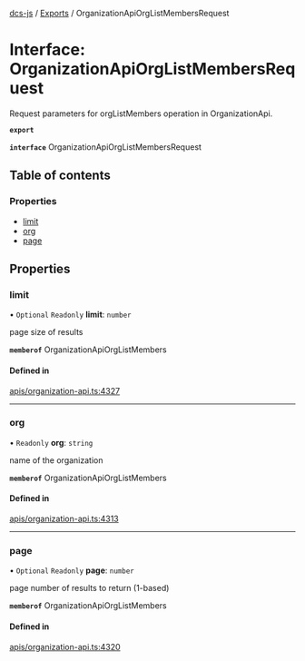 [dcs-js](../README.md) / [Exports](../modules.md) / OrganizationApiOrgListMembersRequest

# Interface: OrganizationApiOrgListMembersRequest

Request parameters for orgListMembers operation in OrganizationApi.

**`export`**

**`interface`** OrganizationApiOrgListMembersRequest

## Table of contents

### Properties

- [limit](OrganizationApiOrgListMembersRequest.md#limit)
- [org](OrganizationApiOrgListMembersRequest.md#org)
- [page](OrganizationApiOrgListMembersRequest.md#page)

## Properties

### <a id="limit" name="limit"></a> limit

• `Optional` `Readonly` **limit**: `number`

page size of results

**`memberof`** OrganizationApiOrgListMembers

#### Defined in

[apis/organization-api.ts:4327](https://github.com/unfoldingWord/dcs-js/blob/b29eb7a/apis/organization-api.ts#L4327)

___

### <a id="org" name="org"></a> org

• `Readonly` **org**: `string`

name of the organization

**`memberof`** OrganizationApiOrgListMembers

#### Defined in

[apis/organization-api.ts:4313](https://github.com/unfoldingWord/dcs-js/blob/b29eb7a/apis/organization-api.ts#L4313)

___

### <a id="page" name="page"></a> page

• `Optional` `Readonly` **page**: `number`

page number of results to return (1-based)

**`memberof`** OrganizationApiOrgListMembers

#### Defined in

[apis/organization-api.ts:4320](https://github.com/unfoldingWord/dcs-js/blob/b29eb7a/apis/organization-api.ts#L4320)
